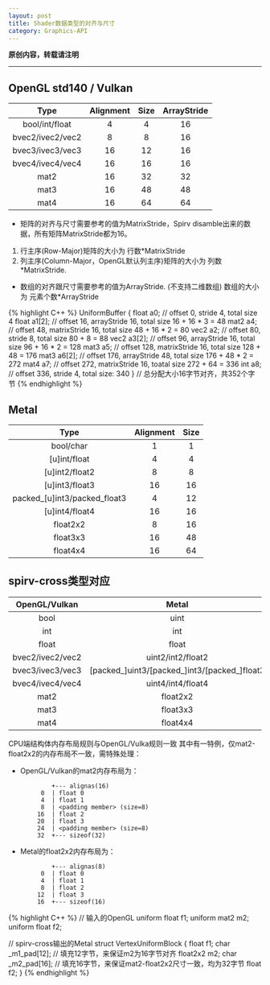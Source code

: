 ```yaml
---
layout: post
title: Shader数据类型的对齐与尺寸
category: Graphics-API
---
```


**原创内容，转载请注明**

---

## OpenGL std140 / Vulkan

| Type             | Alignment | Size | ArrayStride |
|:----------------:|:---------:|:----:|:-----------:|
| bool/int/float   | 4         | 4    | 16          |
| bvec2/ivec2/vec2 | 8         | 8    | 16          |
| bvec3/ivec3/vec3 | 16        | 12   | 16          |
| bvec4/ivec4/vec4 | 16        | 16   | 16          |
| mat2             | 16        | 32   | 32          |
| mat3             | 16        | 48   | 48          |
| mat4             | 16        | 64   | 64          |

*   矩阵的对齐与尺寸需要参考的值为MatrixStride，Spirv disamble出来的数据，所有矩阵MatrixStride都为16。

1.  行主序(Row-Major)矩阵的大小为 行数\*MatrixStride
2.  列主序(Column-Major，OpenGL默认列主序)矩阵的大小为 列数\*MatrixStride.

*   数组的对齐跟尺寸需要参考的值为ArrayStride. (不支持二维数组)
    数组的大小为 元素个数\*ArrayStride

{% highlight C++ %}
UniformBuffer {
    float a0;       // offset 0, stride 4, total size 4
    float a1[2];    // offset 16, arrayStride 16, total size 16 + 16 * 3 = 48
    mat2 a4;        // offset 48, matrixStride 16, total size 48 + 16 * 2 = 80
    vec2 a2;        // offset 80, stride 8, total size 80 + 8 = 88
    vec2 a3[2];     // offset 96, arrayStride 16, total size 96 + 16 * 2 = 128
    mat3 a5;        // offset 128, matrixStride 16, total size 128 + 48 = 176
    mat3 a6[2];     // offset 176, arrayStride 48, total size 176 + 48 * 2 = 272
    mat4 a7;        // offset 272, matrixStride 16, toatal size 272 + 64 = 336
    int a8;         // offset 336, stride 4, total size: 340
}
// 总分配大小16字节对齐，共352个字节
{% endhighlight %}

## Metal

| Type                            | Alignment | Size |
|:-------------------------------:|:---------:|:----:|
| bool/char                       | 1         | 1    |
| \[u]int/float                   | 4         | 4    |
| \[u]int2/float2                 | 8         | 8    |
| \[u]int3/float3                 | 16        | 16   |
| packed\_\[u]int3/packed\_float3 | 4         | 12   |
| \[u]int4/float4                 | 16        | 16   |
| float2x2                        | 8         | 16   |
| float3x3                        | 16        | 48   |
| float4x4                        | 16        | 64   |

## spirv-cross类型对应

| OpenGL/Vulkan    | Metal                                              |
|:----------------:|:--------------------------------------------------:|
| bool             | uint                                               |
| int              | int                                                |
| float            | float                                              |
| bvec2/ivec2/vec2 | uint2/int2/float2                                  |
| bvec3/ivec3/vec3 | \[packed\_]uint3/\[packed\_]int3/\[packed\_]float3 |
| bvec4/ivec4/vec4 | uint4/int4/float4                                  |
| mat2         | float2x2                                       |
| mat3             | float3x3                                           |
| mat4             | float4x4                                           |

CPU端结构体内存布局规则与OpenGL/Vulka规则一致
其中有一特例，仅mat2-float2x2的内存布局不一致，需特殊处理：

*   OpenGL/Vulkan的mat2内存布局为：
```
            +--- alignas(16)
         0	| float 0
         4  | float 1
         8	| <padding member> (size=8)
        16	| float 2
        20  | float 3
        24  | <padding member> (size=8)
        32	+--- sizeof(32)
```

*   Metal的float2x2内存布局为：
```
            +--- alignas(8)
         0	| float 0
         4  | float 1
         8	| float 2
        12	| float 3
        16	+--- sizeof(16)
```

{% highlight C++ %}
// 输入的OpenGL
uniform float f1;
uniform mat2 m2;
uniform float f2;

// spirv-cross输出的Metal
struct VertexUniformBlock
{
    float f1;
    char _m1_pad[12];   // 填充12字节，来保证m2为16字节对齐
    float2x2 m2;
    char _m2_pad[16];   // 填充16字节，来保证mat2-float2x2尺寸一致，均为32字节
    float f2;
}
{% endhighlight %}
